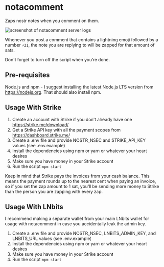 # notacomment
Zaps nostr notes when you comment on them.

![screenshot of notacomment server logs](https://cdn.nostr.build/p/nZdM.png)

Whenever you post a comment that contains a lightning emoji followed by a number `⚡️21`, the note you are replying to will be zapped for that amount of sats.

Don't forget to turn off the script when you're done.

## Pre-requisites

Node.js and npm - I suggest installing the latest Node.js LTS version from https://nodejs.org. That should also install npm.

## Usage With Strike

1. Create an account with Strike if you don't already have one https://strike.me/download/
1. Get a Strike API key with all the payment scopes from https://dashboard.strike.me/
1. Create a .env file and provide NOSTR_NSEC and STRIKE_API_KEY values (see .env.example)
1. Install the dependencies using npm or yarn or whatever your heart desires
1. Make sure you have money in your Strike account
1. Run the script `npm start`

Keep in mind that Strike pays the invoices from your cash balance. This means the payment rounds up to the nearest cent when paying an invoice, so if you set the zap amount to 1 sat, you'll be sending more money to Strike than the person you are zapping with every zap.

## Usage With LNbits

I recommend making a separate wallet from your main LNbits wallet for usage with notacomment in case you accidentally leak the admin key.

1. Create a .env file and provide NOSTR_NSEC, LNBITS_ADMIN_KEY, and LNBITS_URL values (see .env.example)
1. Install the dependencies using npm or yarn or whatever your heart desires
1. Make sure you have money in your Strike account
1. Run the script `npm start`
